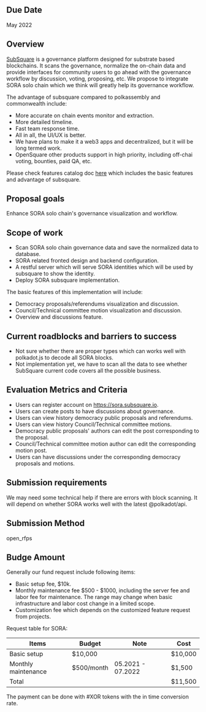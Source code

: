 ## Due Date
May 2022

## Overview
[SubSquare](https://www.subsquare.io/) is a governance platform designed for substrate based blockchains. It scans the 
governance, normalize the on-chain data and provide interfaces for community users to go ahead with the governance
workflow by discussion, voting, proposing, etc. We propose to integrate SORA solo chain which we think will greatly help 
its governance workflow.

The advantage of subsquare compared to polkassembly and commonwealth include:
- More accurate on chain events monitor and extraction.
- More detailed timeline.
- Fast team response time.
- All in all, the UI/UX is better.
- We have plans to make it a web3 apps and decentralized, but it will be long termed work.
- OpenSquare other products support in high priority, including off-chai voting, bounties, paid QA, etc.

Please check features catalog doc [here](https://opensquare.feishu.cn/docs/doccnv8EGKC5QtegMnmHnNZcK5f) which includes 
the basic features and advantage of subsquare.

## Proposal goals
Enhance SORA solo chain's governance visualization and workflow.

## Scope of work
- Scan SORA solo chain governance data and save the normalized data to database.  
- SORA related fronted design and backend configuration.
- A restful server which will serve SORA identities which will be used by subsquare to show the identity.
- Deploy SORA subsquare implementation.

The basic features of this implementation will include:

- Democracy proposals/referendums visualization and discussion.
- Council/Technical committee motion visualization and discussion.
- Overview and discussions feature.

## Current roadblocks and barriers to success
- Not sure whether there are proper types which can works well with polkadot.js to decode all SORA blocks.
- Not implementation yet, we have to scan all the data to see whether SubSquare current code covers all the possible business.

## Evaluation Metrics and Criteria
- Users can register account on https://sora.subsquare.io.
- Users can create posts to have discussions about governance.
- Users can view history democracy public proposals and referendums.
- Users can view history Council/Technical committee motions.
- Democracy public proposals' authors can edit the post corresponding to the proposal.
- Council/Technical committee motion author can edit the corresponding motion post.
- Users can have discussions under the corresponding democracy proposals and motions.

## Submission requirements
We may need some technical help if there are errors with block scanning. It will depend on whether SORA works well with
the latest @polkadot/api.

## Submission Method
open_rfps

## Budge Amount

Generally our fund request include following items:

- Basic setup fee, $10k.
- Monthly maintenance fee $500 - $1000, including the server fee and labor fee for maintenance. The range may change when basic infrastructure and labor cost change in a limited scope.
- Customization fee which depends on the customized feature request from projects.

Request table for SORA:

| Items      | Budget | Note |  Cost  |
| ----------- | ----------- | ----------- | -----------    |
| Basic setup      | $10,000 |        | $10,000
| Monthly maintenance |  $500/month  | 05.2021 - 07.2022    | $1,500  |
| Total     |  |    |  $11,500   |  

The payment can be done with #XOR tokens with the in time conversion rate.
